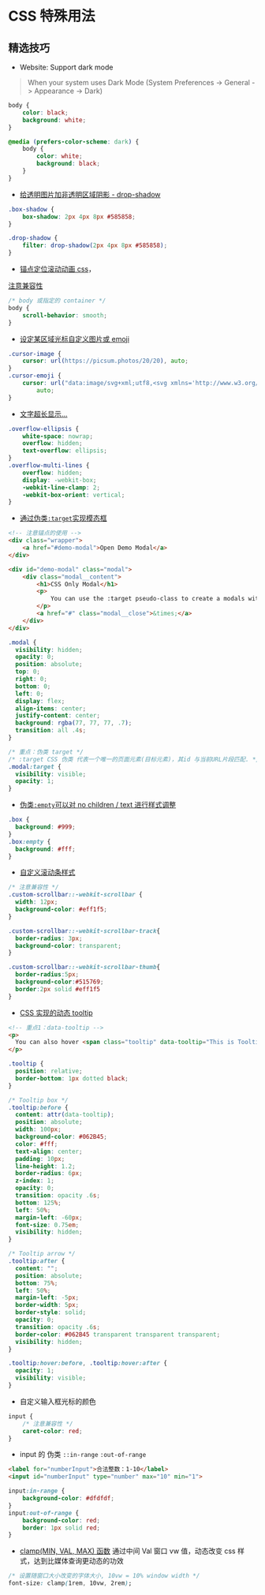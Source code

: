 # CSS 特殊用法

## 精选技巧

- Website: Support dark mode

> When your system uses Dark Mode (System Preferences -> General -> Appearance -> Dark)

```css
body {
    color: black;
    background: white;
}

@media (prefers-color-scheme: dark) {
    body {
        color: white;
        background: black;
    }
}
```

- [给透明图片加非透明区域阴影 - drop-shadow](https://codepen.io/denic/pen/MWeGqJb)

```css
.box-shadow {
    box-shadow: 2px 4px 8px #585858;
}

.drop-shadow {
    filter: drop-shadow(2px 4px 8px #585858);
}
```

- [锚点定位滚动动画 css](https://developer.mozilla.org/zh-CN/docs/Web/CSS/scroll-behavior)，

[注意兼容性](https://caniuse.com/?search=scroll-behavior)

```css
/* body 或指定的 container */
body {
    scroll-behavior: smooth;
}
```

- [设定某区域光标自定义图片或 emoji](https://codepen.io/denic/pen/bGVpOPj)

```css
.cursor-image {
    cursor: url(https://picsum.photos/20/20), auto;
}
.cursor-emoji {
    cursor: url("data:image/svg+xml;utf8,<svg xmlns='http://www.w3.org/2000/svg'  width='40' height='48' viewport='0 0 100 100' style='fill:black;font-size:24px;'><text y='50%'>🚀</text></svg>"),
        auto;
}
```

- [文字超长显示...](https://codepen.io/denic/pen/LYpZKMg)

```css
.overflow-ellipsis {
    white-space: nowrap;
    overflow: hidden;
    text-overflow: ellipsis;
}
.overflow-multi-lines {
    overflow: hidden;
    display: -webkit-box;
    -webkit-line-clamp: 2;
    -webkit-box-orient: vertical;
}
```

- [通过伪类`:target`实现模态框](https://codepen.io/denic/pen/ZEbKgPp)

```html
<!-- 注意锚点的使用 -->
<div class="wrapper">
    <a href="#demo-modal">Open Demo Modal</a>
</div>

<div id="demo-modal" class="modal">
    <div class="modal__content">
        <h1>CSS Only Modal</h1>
        <p>
            You can use the :target pseudo-class to create a modals with Zero JavaScript. Enjoy!
        </p>
        <a href="#" class="modal__close">&times;</a>
    </div>
</div>
```

```css
.modal {
  visibility: hidden;
  opacity: 0;
  position: absolute;
  top: 0;
  right: 0;
  bottom: 0;
  left: 0;
  display: flex;
  align-items: center;
  justify-content: center;
  background: rgba(77, 77, 77, .7);
  transition: all .4s;
}

/* 重点：伪类 target */
/* :target CSS 伪类 代表一个唯一的页面元素(目标元素)，其id 与当前URL片段匹配. */
.modal:target {
  visibility: visible;
  opacity: 1;
}
```

- [伪类`:empty`可以对 no children / text 进行样式调整](https://codepen.io/denic/pen/KKMpZdP)

```css
.box {
  background: #999;
}
.box:empty {
  background: #fff;
}
```

- [自定义滚动条样式](https://codepen.io/denic/pen/NWrZmwV)

```css
/* 注意兼容性 */
.custom-scrollbar::-webkit-scrollbar {
  width: 12px;
  background-color: #eff1f5;
}

.custom-scrollbar::-webkit-scrollbar-track{
  border-radius: 3px;
  background-color: transparent;
}

.custom-scrollbar::-webkit-scrollbar-thumb{
  border-radius:5px;
  background-color:#515769;
  border:2px solid #eff1f5
}
```

- [CSS 实现的动态 tooltip](https://codepen.io/denic/pen/zYobqqa)

```html
<!-- 重点1：data-tooltip -->
<p>
  You can also hover <span class="tooltip" data-tooltip="This is Tooltip Content">here</span> to see another example.
</p>
```

```css
.tooltip {
  position: relative;
  border-bottom: 1px dotted black;
}

/* Tooltip box */
.tooltip:before {
  content: attr(data-tooltip); 
  position: absolute;
  width: 100px;
  background-color: #062B45;
  color: #fff;
  text-align: center;
  padding: 10px;
  line-height: 1.2;
  border-radius: 6px;
  z-index: 1;
  opacity: 0;
  transition: opacity .6s;
  bottom: 125%;
  left: 50%;
  margin-left: -60px;
  font-size: 0.75em;
  visibility: hidden;
}

/* Tooltip arrow */
.tooltip:after {
  content: "";
  position: absolute;
  bottom: 75%;
  left: 50%;
  margin-left: -5px;
  border-width: 5px;
  border-style: solid;
  opacity: 0;
  transition: opacity .6s;
  border-color: #062B45 transparent transparent transparent;
  visibility: hidden;
}

.tooltip:hover:before, .tooltip:hover:after {
  opacity: 1;
  visibility: visible;
}
```

- 自定义输入框光标的颜色

```css
input {
    /* 注意兼容性 */
    caret-color: red;
}
```

- input 的 伪类 `::in-range` `:out-of-range`

```html
<label for="numberInput">合法整数：1-10</label>
<input id="numberInput" type="number" max="10" min="1">
```

```css
input:in-range {
    background-color: #dfdfdf;
}
input:out-of-range {
    background-color: red;
    border: 1px solid red;
}
```

- [clamp(MIN, VAL, MAX) 函数](https://developer.mozilla.org/zh-CN/docs/Web/CSS/clamp) 通过中间 Val 窗口 vw 值，动态改变 css 样式，达到比媒体查询更动态的功效

```css
/* 设置随窗口大小改变的字体大小, 10vw = 10% window width */
font-size: clamp(1rem, 10vw, 2rem);